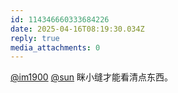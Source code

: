 ```yaml
---
id: 114346660333684226
date: 2025-04-16T08:19:30.034Z
reply: true
media_attachments: 0
---
```


[@im1900](https://mastodon.social/@im1900) [@sun](https://jiong.us/@sun) 眯小缝才能看清点东西。

